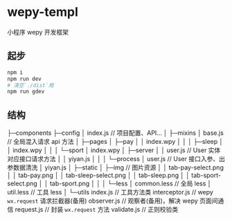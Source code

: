 # wepy-templ

小程序 wepy 开发框架

## 起步

```bash
npm i
npm run dev
# 清空`./dist`用
npm run gdev
```

## 结构

├─components
├─config
│ index.js // 项目配置、API...
│
├─mixins
│ base.js // 全局混入请求 api 方法
│
├─pages
│ ├─pay
│ │ index.wpy
│ │
│ ├─sleep
│ │ index.wpy
│ │
│ └─sport
│ index.wpy
│
├─server
│ │ user.js // User 实体对应接口请求方法
│ │ yiyan.js
│ │
│ └─process
│ user.js // User 接口入参、出参数据清洗
│ yiyan.js
│
├─static
│ ├─img // 图片资源
│ │ tab-pay-select.png
│ │ tab-pay.png
│ │ tab-sleep-select.png
│ │ tab-sleep.png
│ │ tab-sport-select.png
│ │ tab-sport.png
│ │
│ └─less
│ common.less // 全局 less
│ util.less // 工具 less
│
└─utils
index.js // 工具方法类
interceptor.js // wepy `wx.request` 请求拦截器(备用)
observer.js // 观察者(备用)，解决 wepy 页面间通信
request.js // 封装 `wx.request` 方法
validate.js // 正则校验类
